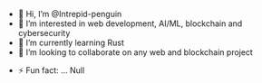 - 👋 Hi, I’m @Intrepid-penguin
- 👀 I’m interested in web development, AI/ML, blockchain and cybersecurity
- 🌱 I’m currently learning Rust
- 💞️ I’m looking to collaborate on any web and blockchain project
<!---- 📫 How to reach me ...
- 😄 Pronouns: ...
--->
- ⚡ Fun fact: ... Null

<!---
Intrepid-penguin/Intrepid-penguin is a ✨ special ✨ repository because its `README.md` (this file) appears on your GitHub profile.
You can click the Preview link to take a look at your changes.
--->
